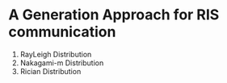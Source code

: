 # A Generation Approach for RIS communication

1. RayLeigh Distribution
2. Nakagami-m Distribution
3. Rician Distribution
